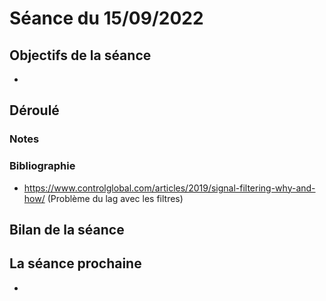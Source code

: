 # Séance du 15/09/2022

## Objectifs de la séance
- 

## Déroulé

### Notes

### Bibliographie
- https://www.controlglobal.com/articles/2019/signal-filtering-why-and-how/ (Problème du lag avec les filtres)

## Bilan de la séance

## La séance prochaine
- 
